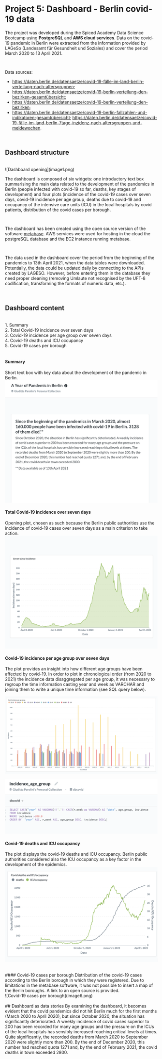 # Project 5: Dashboard - Berlin covid-19 data


The project was developed during the Spiced Academy Data Science Bootcamp using **PostgreSQL** and **AWS cloud services**. Data on the covid-19 pandemic in Berlin were extracted from the information provided by LAGeSo (Landesamt für Gesundheit und Soziales) and cover the period March 2020 to 13 April 2021.

<br>

Data sources: 
* https://daten.berlin.de/datensaetze/covid-19-fälle-im-land-berlin-verteilung-nach-altersgruppen;
* https://daten.berlin.de/datensaetze/covid-19-berlin-verteilung-den-bezirken-gesamtübersicht;
* https://daten.berlin.de/datensaetze/covid-19-berlin-verteilung-den-bezirken;
* https://daten.berlin.de/datensaetze/covid-19-berlin-fallzahlen-und-indikatoren-gesamtübersicht; https://daten.berlin.de/datensaetze/covid-19-fälle-im-land-berlin-7tage-inzidenz-nach-altersgruppen-und-meldewochen.

<br>



## Dashboard structure
<br>
![Dashboard opening](image1.png)
<br>


The dashboard is composed of six widgets: one introductory text box summarising the main data related to the development of the pandemics in Berlin (people infected with covid-19 so far, deaths, key stages of development) and four plots (incidence of the covid-19 cases over seven days, covid-19 incidence per age group, deaths due to covid-19 and occupancy of the intensive care units (ICU) in the local hospitals by covid patients, distribution of the covid cases per borough.

<br>


The dashboard has been created using the open source version of the software [metabase](https://www.metabase.com). AWS services were used for hosting in the cloud the postgreSQL database and the EC2 instance running metabase.

<br>


The data used in the dashboard cover the period from the beginning of the pandemics to 13th April 2021, when the data tables were downloaded. Potentially, the data could be updated daily by connecting to the APIs created by LAGESO. However, before entering them in the database they need proper cleaning (removing Umlaute not recognised by the UFT-8 codification, transforming the formats of numeric data, etc.).

<br>

## Dashboard content

<br>
1. Summary <br>
2. Total Covid-19 incidence over seven days <br>
3. Covid-19 incidence per age group over seven days <br>
4. Covid-19 deaths and ICU occupancy <br>
5. Covid-19 cases per borough <br>
<br>


#### Summary
Short text box with key data about the development of the pandemic in Berlin.
![Summary](image2.png)
<br>

#### Total Covid-19 incidence over seven days
Opening plot, chosen as such because the Berlin public authorities use the incidence of covid-19 cases over seven days as a main criterion to take action.
![Total Covid-19 incidence over seven days](image3.png)
<br>

#### Covid-19 incidence per age group over seven days
The plot provides an insight into how different age groups have been affected by covid-19. In order to plot in chronological order (from 2020 to 2021) the incidence data disaggregated per age group, it was necessary to regroup the time information casting year and week as VARCHAR and joining them to write a unique time information (see SQL query below).

![Covid-19 incidence per age group over seven days](image4.png)

![SQL query](image7.png)
<br>

#### Covid-19 deaths and ICU occupancy
The plot displays the covid-19 deaths and ICU occupancy. Berlin public authorities considered also the ICU occupancy as a key factor in the development of the epidemics.
![Covid-19 deaths and ICU occupancy](image5.png)
<br>

<br>
#### Covid-19 cases per borough
Distribution of the covid-19 cases according to the Berlin borough in which they were registered. Due to limitations in the metabase software, it was not possible to insert a map of the Berlin boroughs. A link to an open source is provided.
<br>
![Covid-19 cases per borough](image6.png)
<br>

<br>
## Dashboard as data stories
By examining the dashboard, it becomes evident that the covid pandemics did not hit Berlin much for the first months (March 2020 to April 2020), but since October 2020, the situation has significantly deteriorated. A weekly incidence of covid cases superior to 200 has been recorded for many age groups and the pressure on the ICUs of the local hospitals has sensibly increased reaching critical levels at times. Quite significantly, the recorded deaths from March 2020 to September 2020 were slightly more than 200. By the end of December 2020, this number had reached quota 1271 and, by the end of February 2021, the covid deaths in town exceeded 2800.
